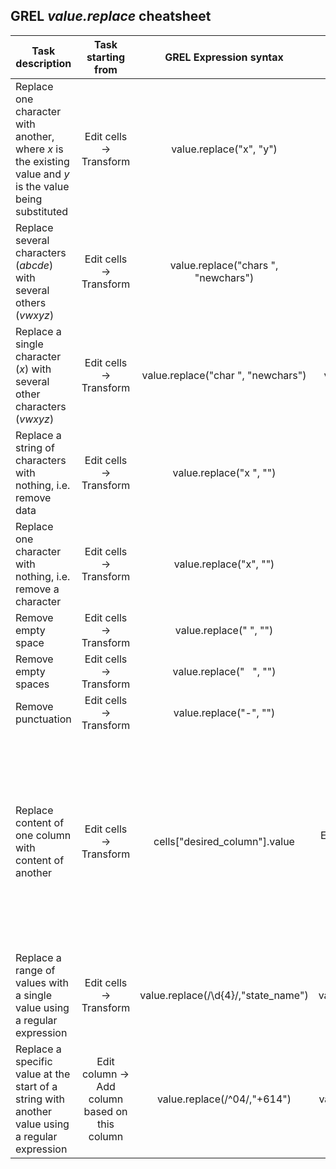 ## GREL *value.replace* cheatsheet

|	Task description |	Task starting from |	GREL Expression syntax |	Example | Explanation |
| ------------- |:-------------:| :-------------:|:-------------:| :-------------:|
Replace one character with another, where *x* is the existing value and *y* is the value being substituted |	Edit cells -> Transform	| value.replace("x", "y") |	value.replace("&", ":") |  Substituting a colon for an ampersand |
Replace several characters (*abcde*) with several others (*vwxyz*) |	Edit cells -> Transform	| value.replace("chars ", "newchars") |	value.replace("abcde", "vwxyz ") |  Replacing one string of characters with another |
|	Replace a single character (*x*) with several other characters (*vwxyz*) |	Edit cells -> Transform	| value.replace("char ", "newchars") |	value.replace("&", " and ") |  Replacing one character with a string and adding spaces around it |
|	Replace a string of characters with nothing, i.e. remove data |	Edit cells -> Transform	| value.replace("x ", "") |	value.replace("00:00 AEST", "")   | This removes time from a time and date statement |
|	Replace one character with nothing, i.e. remove a character |		Edit cells -> Transform	|	value.replace("x", "") |	 |	x is now gone |
| Remove empty space | 		Edit cells -> Transform	 | value.replace(" ", "") |  |  Removes a single space |
| Remove empty spaces | 		Edit cells -> Transform	 | value.replace("&nbsp;&nbsp;&nbsp;", "") |  |  Removes more than one space |
| Remove punctuation | 		Edit cells -> Transform	 | value.replace("-", "") |  |  Removes a hyphen |
|	 Replace content of one column with content of another |		Edit cells -> Transform	|	 cells["desired_column"].value  |  Enter this in the column you want to transform.  | You might need to filter the rows you want to transform FIRST if there is a mix of different data in the column and you only want to replace **some** of the data.  |	
|	Replace a range of values with a single value using a regular expression |		Edit cells -> Transform	|	 value.replace(/\d{4}/,"state_name") |	value.replace(/\d{4}/,"QLD") |  Replacing a range of postcodes in a column with the name of a state|	
|	Replace a specific value at the start of a string with another value using a regular expression	|	 Edit column -> Add column based on this column |		value.replace(/^04/,"+614")	|	 value.replace(/^04/,"+614") |  Adding a column to create an international version of a local mobile phone number  |	
